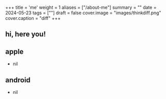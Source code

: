 +++
title = 'me'
weight = 1
aliases = ["/about-me"]
summary = ""
date = 2024-05-23
tags = [""]
draft = false
cover.image = "images/thinkdiff.png"
cover.caption = "diff"
+++
## hi, here you!

## apple
- nil

## android 
- nil
